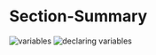 # Section-Summary

![variables](https://user-images.githubusercontent.com/78859273/212769668-1e62e51b-a2d7-4a1b-b203-3ceffb0a2ffa.png)
![declaring variables](https://user-images.githubusercontent.com/78859273/212769708-91e63352-9b70-4fc4-bd2d-135cbd0c3525.png)
